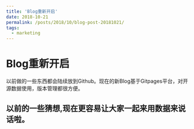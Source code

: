 ```yaml
---
title: 'Blog重新开启'
date: 2018-10-21
permalink: /posts/2018/10/blog-post-20181021/
tags:
  - marketing
---
```


Blog重新开启
======


以前做的一些东西都会陆续放到Github。现在的新Blog基于Gitpages平台，对开源数据使用，版本管理都很方便。

以前的一些猜想,现在更容易让大家一起来用数据来说话啦。
---